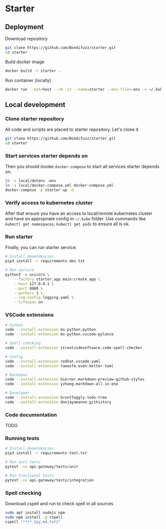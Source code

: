 # Starter

## Deployment

Download repository

```bash
git clone https://github.com/Bondifuzz/starter.git
cd starter
```

Build docker image

```bash
docker build -t starter .
```

Run container (locally)

```bash
docker run --net=host --rm -it --name=starter --env-file=.env -v ~/.kube/config:/root/.kube/config starter bash
```

## Local development

### Clone starter repository

All code and scripts are placed to starter repository. Let's clone it.

```bash
git clone https://github.com/Bondifuzz/starter.git
cd starter
```

### Start services starter depends on

Then you should invoke `docker-compose` to start all services starter depends on.

```bash
ln -s local/dotenv .env
ln -s local/docker-compose.yml docker-compose.yml
docker-compose -p starter up -d
```

### Verify access to kubernetes cluster

After that ensure you have an access to local/remote kubernetes cluster and have an appropriate config in `~/.kube` folder. Use commands like `kubectl get namespaces`, `kubectl get pods` to ensure all is ok.

### Run starter

Finally, you can run starter service:

```bash
# Install dependencies
pip3 install -r requirements-dev.txt

# Run service
python3 -m uvicorn \
    --factory starter.app.main:create_app \
    --host 127.0.0.1 \
    --port 8080 \
    --workers 1 \
    --log-config logging.yaml \
    --lifespan on
```

### VSCode extensions

```bash
# Python
code --install-extension ms-python.python
code --install-extension ms-python.vscode-pylance

# Spell cehcking
code --install-extension streetsidesoftware.code-spell-checker

# Config
code --install-extension redhat.vscode-yaml
code --install-extension tamasfe.even-better-toml

# Markdown
code --install-extension bierner.markdown-preview-github-styles
code --install-extension yzhang.markdown-all-in-one

# Developer
code --install-extension Gruntfuggly.todo-tree
code --install-extension donjayamanne.githistory
```

### Code documentation

TODO

### Running tests

```bash
# Install dependencies
pip3 install -r requirements-test.txt

# Run unit tests
pytest -vv api-gateway/tests/unit

# Run functional tests
pytest -vv api-gateway/tests/integration
```

### Spell checking

Download cspell and run to check spell in all sources

```bash
sudo apt install nodejs npm
sudo npm install -g cspell
cspell "**/*.{py,md,txt}"
```

